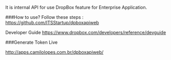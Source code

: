 It is internal API for use DropBox feature for Enterprise Application. 

###How to use?
Follow these steps : https://github.com/ITSStartup/dpboxapiweb

Developer Guide
https://www.dropbox.com/developers/reference/devguide

###Generate Token Live

http://apps.camilolopes.com.br/dpboxapiweb/
